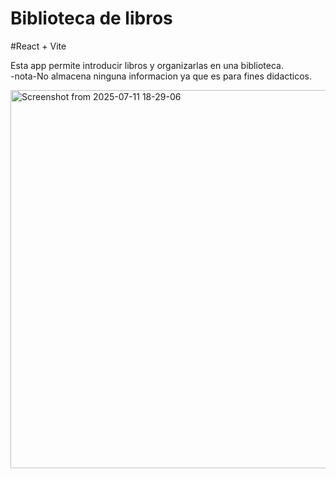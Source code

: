 # Biblioteca de libros
#React + Vite

Esta app permite introducir libros y organizarlas en una biblioteca.  
-nota-No almacena ninguna informacion ya que es para fines didacticos.


<img width="843" height="605" alt="Screenshot from 2025-07-11 18-29-06" src="https://github.com/user-attachments/assets/cfbc244c-e62a-4ffe-aaa0-62cf11f3635c" />
